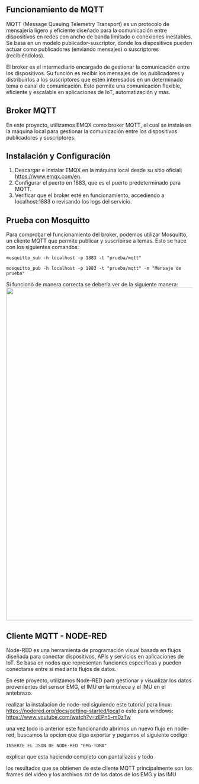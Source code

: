 Funcionamiento de MQTT
-
MQTT (Message Queuing Telemetry Transport) es un protocolo de mensajería ligero y eficiente diseñado para la comunicación entre dispositivos en redes con ancho de banda limitado o conexiones inestables. Se basa en un modelo publicador-suscriptor, donde los dispositivos pueden actuar como publicadores (enviando mensajes) o suscriptores (recibiéndolos).

El broker es el intermediario encargado de gestionar la comunicación entre los dispositivos. Su función es recibir los mensajes de los publicadores y distribuirlos a los suscriptores que estén interesados en un determinado tema o canal de comunicación. Esto permite una comunicación flexible, eficiente y escalable en aplicaciones de IoT, automatización y más.

 Broker MQTT
 -
 En este proyecto, utilizamos EMQX como broker MQTT, el cual se instala en la máquina local para gestionar la comunicación entre los dispositivos publicadores y 
 suscriptores.

 Instalación y Configuración
 -
 1. Descargar e instalar EMQX en la máquina local desde su sitio oficial: https://www.emqx.com/en.
 2. Configurar el puerto en 1883, que es el puerto predeterminado para MQTT.
 3. Verificar que el broker esté en funcionamiento, accediendo a localhost:1883 o revisando los logs del servicio.

 Prueba con Mosquitto
 -
 Para comprobar el funcionamiento del broker, podemos utilizar Mosquitto, un cliente MQTT que permite publicar y suscribirse a temas. Esto se hace con los siguientes comandos: 
   ```
mosquitto_sub -h localhost -p 1883 -t "prueba/mqtt"
```
  ```
mosquitto_pub -h localhost -p 1883 -t "prueba/mqtt" -m "Mensaje de prueba"
```
Si funcionó de manera correcta se debería ver de la siguiente manera:
<img src="/Nodos_Inalámbricos/imgs/pruebaMosquitto.png" width="900px">

Cliente MQTT - NODE-RED 
-
Node-RED es una herramienta de programación visual basada en flujos diseñada para conectar dispositivos, APIs y servicios en aplicaciones de IoT. Se basa en nodos que representan funciones específicas y pueden conectarse entre sí mediante flujos de datos.

En este proyecto, utilizamos Node-RED para gestionar y visualizar los datos provenientes del sensor EMG, el IMU en la muñeca y el IMU en el antebrazo. 

realizar la instalacion de node-red siguiendo este tutorial para linux: https://nodered.org/docs/getting-started/local o este para windows: https://www.youtube.com/watch?v=zEPn5-m0zTw

una vez todo lo anterior este funcionando abrimos un nuevo flujo en node-red, buscamos la opcion que diga exportar y pegamos el siguiente codigo:

  ```
INSERTE EL JSON DE NODE-RED "EMG-TOMA"
```

explicar que esta haciendo completo con pantallazos y todo

los resultados que se obtienen de este cliente MQTT principalmente son los frames del video y los archivos .txt de los datos de los EMG y las IMU
